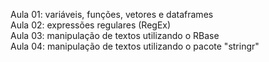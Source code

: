 Aula 01: variáveis, funções, vetores e dataframes<br>
Aula 02: expressões regulares (RegEx)<br>
Aula 03: manipulação de textos utilizando o RBase <br>
Aula 04: manipulação de textos utilizando o pacote "stringr"
